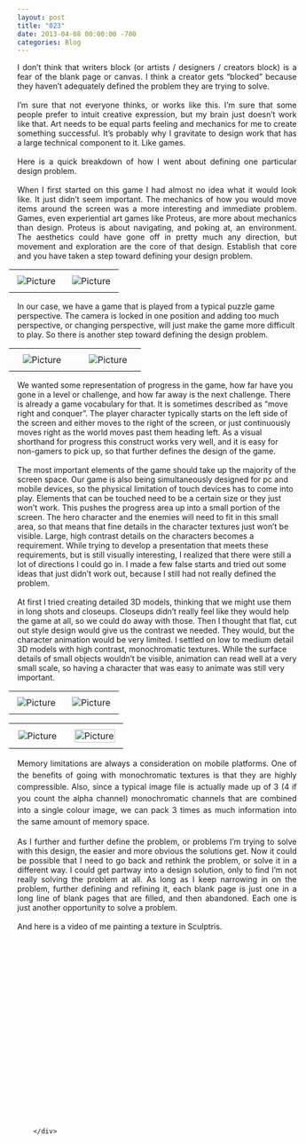 ```yaml
---
layout: post
title: "023"
date: 2013-04-08 00:00:00 -700
categories: Blog
---
```


<div class="blog-content">
				<div class="paragraph" style="text-align:justify;">I don&rsquo;t think that writers block (or artists / designers / creators block) is a fear of the blank page or canvas. I think a creator gets &ldquo;blocked&rdquo; because they haven&rsquo;t adequately defined the problem they are trying to solve.<br><br>I&rsquo;m sure that not everyone thinks, or works like this. I&rsquo;m sure that some people prefer to intuit creative expression, but my brain just doesn&rsquo;t work like that. Art needs to be equal parts feeling and mechanics for me to create something successful. It&rsquo;s probably why I gravitate to design work that has a large technical component to it. Like games.<br><br>Here is a quick breakdown of how I went about defining one particular design problem. <br><br>When I first started on this game I had almost no idea what it would look like. It just didn&rsquo;t seem important. The mechanics of how you would move items around the screen was a more interesting and immediate problem. Games, even experiential art games like Proteus, are more about mechanics than design. Proteus is about navigating, and poking at, an environment. The aesthetics could have gone off in pretty much any direction, but movement and exploration are the core of that design. Establish that core and you have taken a step toward defining your design problem. <br></div>  <div><div class="wsite-multicol"><div class='wsite-multicol-table-wrap' style='margin:0 -15px'> <table class='wsite-multicol-table'> <tbody class='wsite-multicol-tbody'> <tr class='wsite-multicol-tr'> <td class='wsite-multicol-col' style='width:50%;padding:0 15px'>  <div><div class="wsite-image wsite-image-border-thin " style="padding-top:10px;padding-bottom:10px;margin-left:0;margin-right:0;text-align:center"> <a> <img src="/uploads/1/1/9/3/11936545/9827127091d.png?208" alt="Picture" style="width:auto;max-width:100%"> </a> <div style="display:block;font-size:90%"></div> </div></div>  </td> <td class='wsite-multicol-col' style='width:50%;padding:0 15px'>  <div><div class="wsite-image wsite-image-border-thin " style="padding-top:10px;padding-bottom:10px;margin-left:0;margin-right:0;text-align:center"> <a> <img src="/uploads/1/1/9/3/11936545/74381217ef6.png?150" alt="Picture" style="width:auto;max-width:100%"> </a> <div style="display:block;font-size:90%"></div> </div></div>  </td> </tr> </tbody> </table> </div></div></div>  <div class="paragraph" style="text-align:left;">In our case, we have a game that is played from a typical puzzle game perspective. The camera is locked in one position and adding too much perspective, or changing perspective, will just make the game more difficult to play. So there is another step toward defining the design problem.&nbsp;<br></div>  <div><div class="wsite-multicol"><div class='wsite-multicol-table-wrap' style='margin:0 -15px'> <table class='wsite-multicol-table'> <tbody class='wsite-multicol-tbody'> <tr class='wsite-multicol-tr'> <td class='wsite-multicol-col' style='width:50%;padding:0 15px'>  <div><div class="wsite-image wsite-image-border-border-width:0 " style="padding-top:10px;padding-bottom:10px;margin-left:10px;margin-right:10px;text-align:center"> <a> <img src="/uploads/1/1/9/3/11936545/1365459627.jpg" alt="Picture" style="width:auto;max-width:100%"> </a> <div style="display:block;font-size:90%"></div> </div></div>  </td> <td class='wsite-multicol-col' style='width:50%;padding:0 15px'>  <div><div class="wsite-image wsite-image-border-none " style="padding-top:10px;padding-bottom:10px;margin-left:0;margin-right:0;text-align:center"> <a> <img src="/uploads/1/1/9/3/11936545/8387683077e.png?249" alt="Picture" style="width:auto;max-width:100%"> </a> <div style="display:block;font-size:90%"></div> </div></div>  </td> </tr> </tbody> </table> </div></div></div>  <div class="paragraph" style="text-align:left;">We wanted some representation of progress in the game, how far have you gone in a level or challenge, and how far away is the next challenge. There is already a game vocabulary for that. It is sometimes described as &ldquo;move right and conquer&rdquo;. The player character typically starts on the left side of the screen and either moves to the right of the screen, or just continuously moves right as the world moves past them heading left. As a visual shorthand for progress this construct works very well, and it is easy for non-gamers to pick up, so that further defines the design of the game.&nbsp;<br><br>The most important elements of the game should take up the majority of the screen space. Our game is also being simultaneously designed for pc and mobile devices, so the physical limitation of touch devices has to come into play. Elements that can be touched need to be a certain size or they just won&rsquo;t work. This pushes the progress area up into a small portion of the screen. The hero character and the enemies will need to fit in this small area, so that means that fine details in the character textures just won&rsquo;t be visible. Large, high contrast details on the characters becomes a requirement. While trying to develop a presentation that meets these requirements, but is still visually interesting, I realized that there were still a lot of directions I could go in. I made a few false starts and tried out some ideas that just didn&rsquo;t work out, because I still had not really defined the problem.&nbsp;<br><br>At first I tried creating detailed 3D models, thinking that we might use them in long shots and closeups. Closeups didn&rsquo;t really feel like they would help the game at all, so we could do away with those. Then I thought that flat, cut out style design would give us the contrast we needed. They would, but the character animation would be very limited. I settled on low to medium detail 3D models with high contrast, monochromatic textures. While the surface details of small objects wouldn&rsquo;t be visible, animation can read well at a very small scale, so having a character that was easy to animate was still very important.<br></div>  <div><div class="wsite-multicol"><div class='wsite-multicol-table-wrap' style='margin:0 -15px'> <table class='wsite-multicol-table'> <tbody class='wsite-multicol-tbody'> <tr class='wsite-multicol-tr'> <td class='wsite-multicol-col' style='width:50%;padding:0 15px'>  <div><div class="wsite-image wsite-image-border-thin " style="padding-top:10px;padding-bottom:10px;margin-left:0;margin-right:0;text-align:center"> <a> <img src="/uploads/1/1/9/3/11936545/79040910640.png?158" alt="Picture" style="width:auto;max-width:100%"> </a> <div style="display:block;font-size:90%"></div> </div></div>  </td> <td class='wsite-multicol-col' style='width:50%;padding:0 15px'>  <div><div class="wsite-image wsite-image-border-thin " style="padding-top:10px;padding-bottom:10px;margin-left:0;margin-right:0;text-align:center"> <a> <img src="/uploads/1/1/9/3/11936545/6281679ec89.png?102" alt="Picture" style="width:auto;max-width:100%"> </a> <div style="display:block;font-size:90%"></div> </div></div>  </td> </tr> </tbody> </table> </div></div></div>  <div><div class="wsite-multicol"><div class='wsite-multicol-table-wrap' style='margin:0 -15px'> <table class='wsite-multicol-table'> <tbody class='wsite-multicol-tbody'> <tr class='wsite-multicol-tr'> <td class='wsite-multicol-col' style='width:50%;padding:0 15px'>  <div><div class="wsite-image wsite-image-border-none " style="padding-top:10px;padding-bottom:10px;margin-left:0;margin-right:0;text-align:center"> <a> <img src="/uploads/1/1/9/3/11936545/43083227407.png?477" alt="Picture" style="width:auto;max-width:100%"> </a> <div style="display:block;font-size:90%"></div> </div></div>  </td> <td class='wsite-multicol-col' style='width:50%;padding:0 15px'>  <div><div class="wsite-image wsite-image-border-thin " style="padding-top:10px;padding-bottom:10px;margin-left:0;margin-right:0;text-align:center"> <a> <img src="/uploads/1/1/9/3/11936545/3672095_orig.png" alt="Picture" style="width:100%;max-width:1024px"> </a> <div style="display:block;font-size:90%"></div> </div></div>  </td> </tr> </tbody> </table> </div></div></div>  <div class="paragraph" style="text-align:justify;"><span style="font-size: 1em; line-height: 1.5;">Memory limitations are always a consideration on mobile platforms. One of the benefits of going with monochromatic textures is that they are highly compressible. Also, since a typical image file is actually made up of 3 (4 if you count the alpha channel) monochromatic channels that are combined into a single colour image, we can pack 3 times as much information into the same amount of memory space.&nbsp;</span><br><br>As I further and further define the problem, or problems I&rsquo;m trying to solve with this design, the easier and more obvious the solutions get. Now it could be possible that I need to go back and rethink the problem, or solve it in a different way. I could get partway into a design solution, only to find I&rsquo;m not really solving the problem at all. As long as I keep narrowing in on the problem, further defining and refining it, each blank page is just one in a long line of blank pages that are filled, and then abandoned. Each one is just another opportunity to solve a problem.&nbsp;<br><br>And here is a video of me painting a texture in Sculptris.<br></div>  <div class="wsite-youtube" style="margin-top:10px;margin-bottom:10px;"><div style="text-align: center;"><object width="400" height="330"><param name="movie" value="http://www.youtube.com/v/05jX3k7_d6Y?version=3"><param name="wmode" value="transparent"><param name="allowFullScreen" value="true"><param name="allowScriptAccess" value="always"><embed src="http://www.youtube.com/v/05jX3k7_d6Y?version=3" type="application/x-shockwave-flash" allowscriptaccess="always" allowfullscreen="true" wmode="transparent" width="400" height="330"></object></div></div>

		</div>
        
